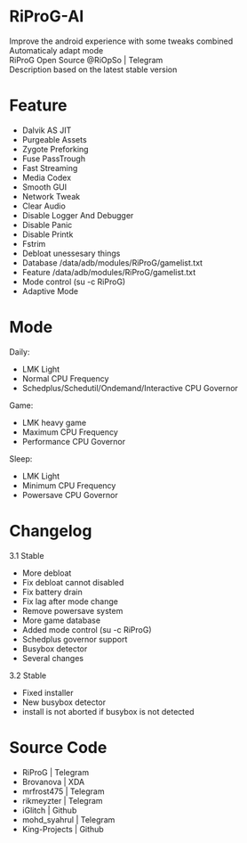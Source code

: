# RiProG-AI

Improve the android experience with some tweaks combined <br />
Automaticaly adapt  mode <br />
RiProG Open Source @RiOpSo | Telegram  <br />
Description based on the latest stable version   <br />

# Feature
- Dalvik AS JIT
- Purgeable Assets
- Zygote Preforking
- Fuse PassTrough
- Fast Streaming
- Media Codex
- Smooth GUI
- Network Tweak
- Clear Audio
- Disable Logger And Debugger
- Disable Panic
- Disable Printk
- Fstrim
- Debloat unessesary things
- Database /data/adb/modules/RiProG/gamelist.txt
- Feature /data/adb/modules/RiProG/gamelist.txt
- Mode control (su -c RiProG)
- Adaptive Mode

# Mode

Daily:
- LMK Light
- Normal CPU Frequency
- Schedplus/Schedutil/Ondemand/Interactive CPU Governor

Game:
- LMK heavy game
- Maximum CPU Frequency
- Performance CPU Governor

Sleep:
- LMK Light
- Minimum CPU Frequency
- Powersave CPU Governor

# Changelog

3.1 Stable
- More debloat
- Fix debloat cannot disabled
- Fix battery drain
- Fix lag after mode change
- Remove powersave system
- More game database
- Added mode control (su -c RiProG)
- Schedplus governor support
- Busybox detector
- Several changes

3.2 Stable
- Fixed installer
- New busybox detector
- install is not aborted if busybox is not detected

# Source Code

- RiProG | Telegram
- Brovanova | XDA
- mrfrost475  | Telegram
- rikmeyzter | Telegram
- iGlitch | Github
- mohd_syahrul | Telegram
- King-Projects | Github